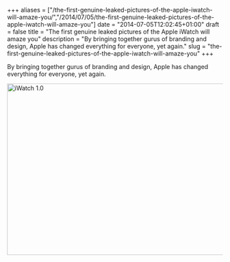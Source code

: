 +++
aliases = ["/the-first-genuine-leaked-pictures-of-the-apple-iwatch-will-amaze-you/","/2014/07/05/the-first-genuine-leaked-pictures-of-the-apple-iwatch-will-amaze-you"]
date = "2014-07-05T12:02:45+01:00"
draft = false
title = "The first genuine leaked pictures of the Apple iWatch will amaze you"
description = "By bringing together gurus of branding and design, Apple has changed everything for everyone, yet again."
slug = "the-first-genuine-leaked-pictures-of-the-apple-iwatch-will-amaze-you"
+++

By bringing together gurus of branding and design, Apple has changed everything for everyone, yet again.

<img src="https://s3-eu-west-1.amazonaws.com/conoroneill.net/wp-content/uploads/2014/07/iWatch.jpg" alt="iWatch 1.0" style="width: 600px; height:401px;"/>

